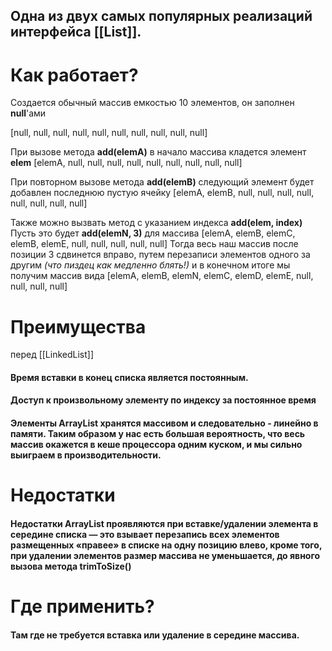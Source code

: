 ## Одна из двух самых популярных реализаций интерфейса [[List]].  


# Как работает?

Создается обычный массив емкостью 10 элементов, он заполнен **null**'ами

[null, null, null, null, null, null, null, null, null, null]

При вызове метода **add(elemA)** в начало массива кладется элемент **elem**
[elemA, null, null, null, null, null, null, null, null, null]

При повторном вызове метода **add(elemB)** следующий элемент будет добавлен последнюю пустую ячейку
[elemA, elemB, null, null, null, null, null, null, null, null]

Также можно вызвать метод с указанием индекса **add(elem, index)**
Пусть это будет **add(elemN, 3)** для массива
[elemA, elemB, elemС, elemВ, elemE, null, null, null, null, null]
Тогда весь наш массив после позиции 3 сдвинется вправо, путем перезаписи элементов одного за другим *(что пиздец как медленно блять!)* и в конечном итоге мы получим массив вида
[elemA, elemB, elemN, elemС, elemD, elemE, null, null, null, null]

# Преимущества
перед [[LinkedList]]

#### Время вставки в конец списка является постоянным.
#### Доступ к произвольному элементу по индексу за постоянное время

#### Элементы ArrayList хранятся массивом и следовательно - линейно в памяти. Таким образом у нас есть большая вероятность, что весь массив окажется в кеше процессора одним куском, и мы сильно выиграем в производительности.



# Недостатки
#### Недостатки ArrayList проявляются при вставке/удалении элемента в середине списка — это взывает перезапись всех элементов размещенных «правее» в списке на одну позицию влево, кроме того, при удалении элементов размер массива не уменьшается, до явного вызова метода trimToSize()


# Где применить?

#### Там где не требуется вставка или удаление в середине массива.
